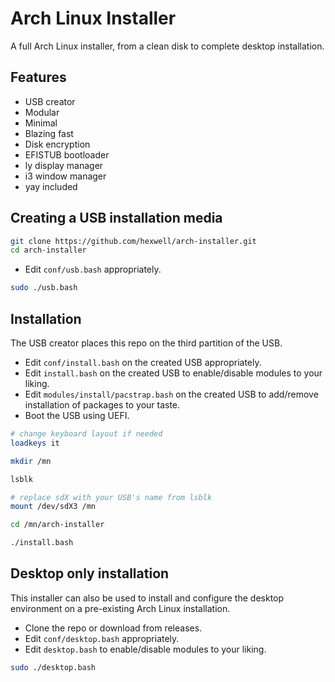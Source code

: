 # Arch Linux Installer

A full Arch Linux installer, from a clean disk to complete desktop installation.

## Features

- USB creator
- Modular
- Minimal
- Blazing fast
- Disk encryption 
- EFISTUB bootloader
- ly display manager
- i3 window manager
- yay included

## Creating a USB installation media

```bash
git clone https://github.com/hexwell/arch-installer.git
cd arch-installer
```

- Edit `conf/usb.bash` appropriately.

```bash
sudo ./usb.bash
```

## Installation

The USB creator places this repo on the third partition of the USB.

- Edit `conf/install.bash` on the created USB appropriately.
- Edit `install.bash` on the created USB to enable/disable modules to your liking. 
- Edit `modules/install/pacstrap.bash` on the created USB to add/remove installation of packages to your taste.
- Boot the USB using UEFI.

```bash
# change keyboard layout if needed
loadkeys it

mkdir /mn

lsblk

# replace sdX with your USB's name from lsblk
mount /dev/sdX3 /mn

cd /mn/arch-installer 

./install.bash
```

## Desktop only installation

This installer can also be used to install and configure the desktop environment on a pre-existing Arch Linux installation.

- Clone the repo or download from releases.
- Edit `conf/desktop.bash` appropriately.
- Edit `desktop.bash` to enable/disable modules to your liking. 

```bash 
sudo ./desktop.bash
```
